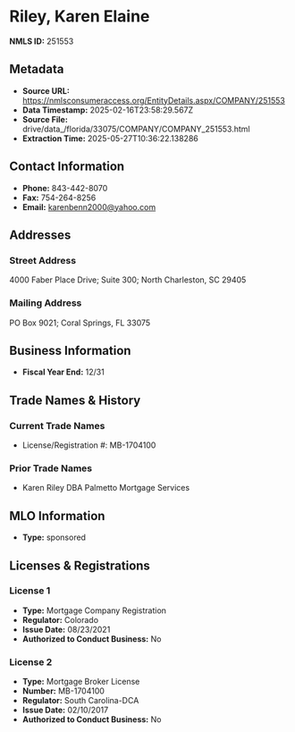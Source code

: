 # Riley, Karen Elaine

**NMLS ID:** 251553

## Metadata
- **Source URL:** https://nmlsconsumeraccess.org/EntityDetails.aspx/COMPANY/251553
- **Data Timestamp:** 2025-02-16T23:58:29.567Z
- **Source File:** drive/data_/florida/33075/COMPANY/COMPANY_251553.html
- **Extraction Time:** 2025-05-27T10:36:22.138286

## Contact Information
- **Phone:** 843-442-8070
- **Fax:** 754-264-8256
- **Email:** karenbenn2000@yahoo.com

## Addresses
### Street Address
4000 Faber Place Drive; Suite 300; North Charleston, SC 29405

### Mailing Address
PO Box 9021; Coral Springs, FL 33075

## Business Information
- **Fiscal Year End:** 12/31

## Trade Names & History
### Current Trade Names
- License/Registration #: MB-1704100

### Prior Trade Names
- Karen Riley DBA Palmetto Mortgage Services

## MLO Information
- **Type:** sponsored

## Licenses & Registrations

### License 1
- **Type:** Mortgage Company Registration
- **Regulator:** Colorado
- **Issue Date:** 08/23/2021
- **Authorized to Conduct Business:** No

### License 2
- **Type:** Mortgage Broker License
- **Number:** MB-1704100
- **Regulator:** South Carolina-DCA
- **Issue Date:** 02/10/2017
- **Authorized to Conduct Business:** No
